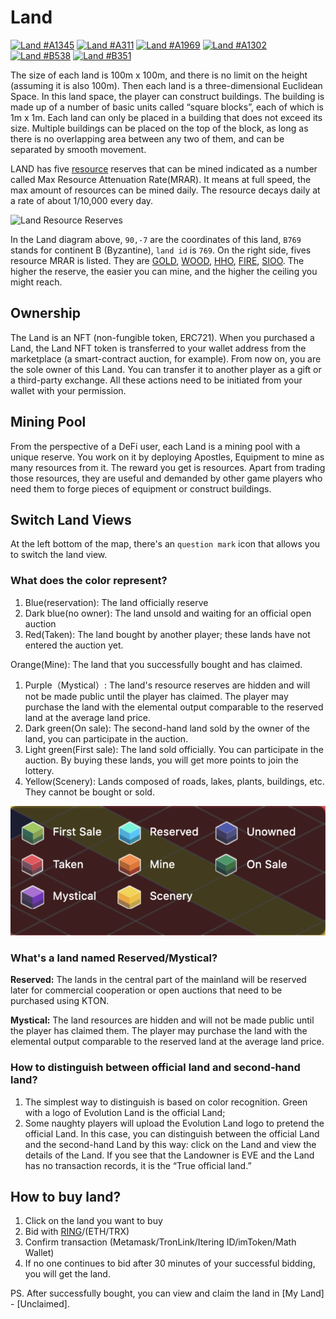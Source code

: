 # Land

[![Land \#A1345](../../.gitbook/assets/land-1.png)](https://www.evolution.land/land/1?gx=26&gy=42) [![Land \#A311](../../.gitbook/assets/land-2.png)](https://www.evolution.land/land/1?gx=50&gy=10) [![Land \#A1969](../../.gitbook/assets/land-3.png)](https://www.evolution.land/land/1?gx=11&gy=37) [![Land \#A1302](../../.gitbook/assets/land-4.png)](https://www.evolution.land/land/1?gx=11&gy=13) [![Land \#B538](../../.gitbook/assets/land-5.png)](https://www.evolution.land/land/2?gx=5&gy=33) [![Land \#B351](../../.gitbook/assets/land-6.png)](https://www.evolution.land/land/2?gx=44&gy=37)

The size of each land is 100m x 100m, and there is no limit on the height \(assuming it is also 100m\). Then each land is a three-dimensional Euclidean Space. In this land space, the player can construct buildings. The building is made up of a number of basic units called “square blocks”, each of which is 1m x 1m. Each land can only be placed in a building that does not exceed its size. Multiple buildings can be placed on the top of the block, as long as there is no overlapping area between any two of them, and can be separated by smooth movement.

LAND has five [resource](resource/) reserves that can be mined indicated as a number called Max Resource Attenuation Rate\(MRAR\). It means at full speed, the max amount of resources can be mined daily. The resource decays daily at a rate of about 1/10,000 every day.

![Land Resource Reserves](../../.gitbook/assets/land-resource.png)

In the Land diagram above, `90,-7` are the coordinates of this land, `B769` stands for continent B \(Byzantine\), `land id` is `769`. On the right side, fives resource MRAR is listed. They are [GOLD](resource/), [WOOD](resource/), [HHO](resource/), [FIRE](resource/), [SIOO](resource/). The higher the reserve, the easier you can mine, and the higher the ceiling you might reach.

## Ownership

The Land is an NFT \(non-fungible token, ERC721\). When you purchased a Land, the Land NFT token is transferred to your wallet address from the marketplace \(a smart-contract auction, for example\). From now on, you are the sole owner of this Land. You can transfer it to another player as a gift or a third-party exchange. All these actions need to be initiated from your wallet with your permission.

## Mining Pool

From the perspective of a DeFi user, each Land is a mining pool with a unique reserve. You work on it by deploying Apostles, Equipment to mine as many resources from it. The reward you get is resources. Apart from trading those resources, they are useful and demanded by other game players who need them to forge pieces of equipment or construct buildings.

## Switch Land Views

At the left bottom of the map, there's an `question mark` icon that allows you to switch the land view.

### What does the color represent?

1. Blue\(reservation\): The land officially reserve
2. Dark blue\(no owner\): The land unsold and waiting for an official open auction
3. Red\(Taken\): The land bought by another player; these lands have not entered the auction yet.

Orange\(Mine\): The land that you successfully bought and has claimed.

1. Purple（Mystical）: The land's resource reserves are hidden and will not be made public until the player has claimed. The player may purchase the land with the elemental output comparable to the reserved land at the average land price.
2. Dark green\(On sale\): The second-hand land sold by the owner of the land, you can participate in the auction.
3. Light green\(First sale\): The land sold officially. You can participate in the auction. By buying these lands, you will get more points to join the lottery.
4. Yellow\(Scenery\): Lands composed of roads, lakes, plants, buildings, etc. They cannot be bought or sold.

![](../../.gitbook/assets/resource-legend.png)

### What's a land named Reserved/Mystical?

**Reserved:** The lands in the central part of the mainland will be reserved later for commercial cooperation or open auctions that need to be purchased using KTON.

**Mystical:** The land resources are hidden and will not be made public until the player has claimed them. The player may purchase the land with the elemental output comparable to the reserved land at the average land price.

### How to distinguish between official land and second-hand land?

1. The simplest way to distinguish is based on color recognition. Green with a logo of Evolution Land is the official Land;
2. Some naughty players will upload the Evolution Land logo to pretend the official Land. In this case, you can distinguish between the official Land and the second-hand Land by this way: click on the Land and view the details of the Land. If you see that the Landowner is EVE and the Land has no transaction records, it is the “True official land.”

## How to buy land?

1. Click on the land you want to buy
2. Bid with [RING](../tokens/ring.md)/\(ETH/TRX\)
3. Confirm transaction \(Metamask/TronLink/Itering ID/imToken/Math Wallet\)
4. If no one continues to bid after 30 minutes of your successful bidding, you will get the land.

PS. After successfully bought, you can view and claim the land in \[My Land\] - \[Unclaimed\].

